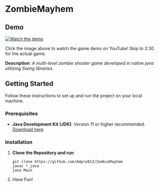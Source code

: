 # ZombieMayhem
## Demo

[![Watch the demo](https://img.youtube.com/vi/9Mc64PF-eW0/0.jpg)](https://www.youtube.com/watch?v=9Mc64PF-eW0)

Click the image above to watch the game demo on YouTube! Skip to 2:30 for the actual game.

**Description**: 
*A multi-level zombie shooter game developed in native java utilizing Swing libraries.*

## Getting Started

Follow these instructions to set up and run the project on your local machine.

### Prerequisites

- **Java Development Kit (JDK)**: Version 11 or higher recommended. [Download here](https://www.oracle.com/java/technologies/javase-downloads.html).
### Installation

1. **Clone the Repository and run**:

   ```
   git clone https://github.com/Adpro813/ZombieMayhem
   javac *.java
   java Main
   ```
2. Have Fun!
